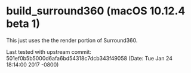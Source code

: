 # build_surround360 (macOS 10.12.4 beta 1)
This just uses the the render portion of Surround360.

Last tested with upstream commit: 501ef0b5b5000d6afa6bd54318c7dcb343f49058 (Date: Tue Jan 24 18:14:00 2017 -0800)